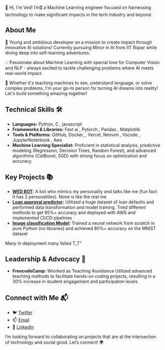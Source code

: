 👋 Hi, I'm Ved! I’m🎖️ a Machine Learning engineer focused on harnessing technology to make significant impacts in the tech industry and beyond.


## About Me
🚀 Young and ambitious developer on a mission to create impact through innovative AI solutions! Currently pursuing Minor in AI from IIT Ropar while diving deep into self-learning adventures.

💡 Passionate about Machine Learning with special love for Computer Vision and NLP - always excited to tackle challenging problems where AI meets real-world impact.

🔮 Whether it's teaching machines to see, understand language, or solve complex problems, I'm your go-to person for turning AI dreams into reality! Let's build something amazing together!

## Technical Skills 🛠️
- **Languages:** Python, C , javascript 
- **Frameworks & Libraries:** Fast ai , Pytorch , Pandas , Matplotlib
- **Tools & Platforms:** GitHub, Docker, , Vercel, Neovim , Vscode , JupyterNoterbook , Aws
- **Machine Learning Specialist:** Proficient in statistical analysis, predictive modeling (Regression, Decision Trees, Random Forest), and advanced algorithms (CatBoost, SGD) with strong focus on optimization and accuracy.
## Key Projects 📚
- **[WED BOT](https://talktoved.streamlit.app):** A bot who mimics my personality and talks like me (fun fact: It has 2 personalities). None is like the real me 
- **[Loan approval predictor](https://github.com/ved1beta/LOAN_model/):** Utilized a huge dataset of loan defaults and performed data transformation and model training. Tried different methods to get 95%+ accuracy and deployed with AWS and implemented CI/CD pipelines
- **[Image classification Model](https://huggingface.co/spaces/V-E-D/MINST):** Trained a neural network from scratch in pure Python (no libraries) and achieved 80%+ accuracy on the MNIST dataset

Many in deployment many failed T_T"

## Leadership & Advocacy 🌟
- **FreecodeCamp:** Wrorked as Teaching Assistance Utilized advanced teaching methods to facilitate hands-on coding projects, resulting in a 30% increase in student engagement and participation levels.

## Connect with Me 📬
- 🐦 [Twitter](https://twitter.com/ant_vedaya)
- 📫 [Email](mailto:ved.work2024@gamil.com)
- 🔗 [LinkedIn](https://www.linkedin.com/in/vedant-thote-a9a13332a/)

I’m looking forward to collaborating on projects that are at the intersection of technology and social good. Let’s connect! 🌍
